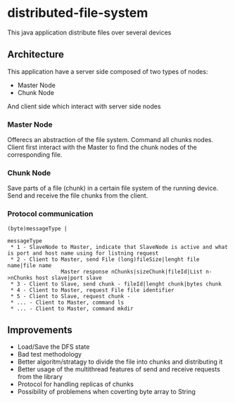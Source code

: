 # distributed-file-system
This java application distribute files over several devices

## Architecture

This application have a server side composed of two types of nodes:
 * Master Node
 * Chunk Node

And client side which interact with server side nodes

### Master Node
Offerecs an abstraction of the file system.
Command all chunks nodes.
Client first interact with the Master to find the chunk nodes of the corresponding file.

### Chunk Node
Save parts of a file (chunk) in a certain file system of the running device.
Send and receive the file chunks from the client.

### Protocol communication
```
(byte)messageType | 

messageType
 * 1 - SlaveNode to Master, indicate that SlaveNode is active and what is port and host name using for listning request
 * 2 - Client to Master, send File (long)fileSize|lenght file name|file name
                 Master response nChunks|sizeChunk|fileId|List n->nChunks host slave|port slave
 * 3 - Client to Slave, send chunk - fileId|lenght chunk|bytes chunk
 * 4 - Client to Master, request File file identifier
 * 5 - Client to Slave, request chunk - 
 * ... - Client to Master, command ls
 * ... - Client to Master, command mkdir
```

## Improvements
 * Load/Save the DFS state
 * Bad test methodology
 * Better algoritm/stratagy to divide the file into chunks and distributing it
 * Better usage of the multithread features of send and receive requests from the library
 * Protocol for handling replicas of chunks
 * Possibility of problemens when coverting byte array to String